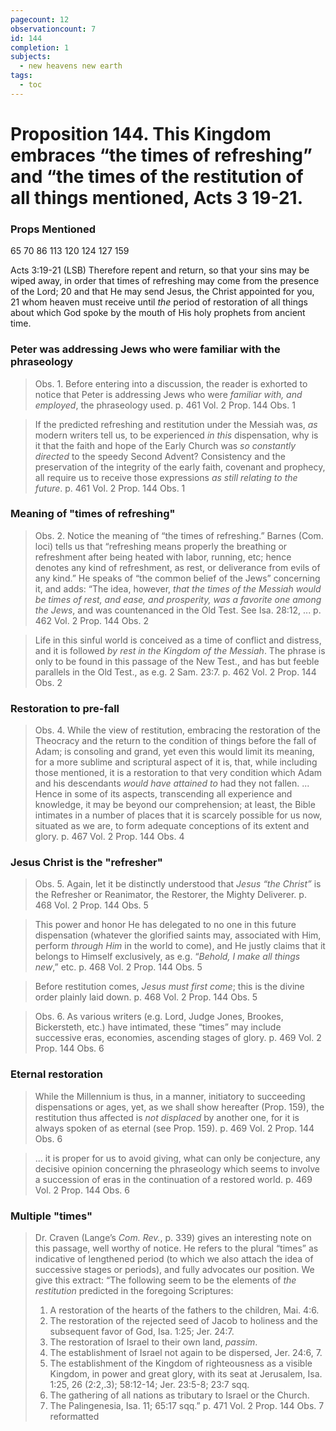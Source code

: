 ```yaml
---
pagecount: 12
observationcount: 7
id: 144
completion: 1
subjects:
  - new heavens new earth
tags:
  - toc
---
```

# Proposition 144. This Kingdom embraces “the times of refreshing” and “the times of the restitution of all things mentioned, Acts 3 19-21.

### Props Mentioned
65 70 86 113 120 124 127 159

Acts 3:19-21 (LSB)
Therefore repent and return, so that your sins may be wiped away, in order that times of refreshing may come from the presence of the Lord; 20 and that He may send Jesus, the Christ appointed for you, 21 whom heaven must receive until _the_ period of restoration of all things about which God spoke by the mouth of His holy prophets from ancient time.
### Peter was addressing Jews who were familiar with the phraseology
>Obs. 1. Before entering into a discussion, the reader is exhorted to notice that Peter is addressing Jews who were *familiar with, and employed*, the phraseology used.
>p. 461 Vol. 2 Prop. 144 Obs. 1

>If the predicted refreshing and restitution under the Messiah was, *as* modern writers tell us, to be experienced *in this* dispensation, why is it that the faith and hope of the Early Church was  *so constantly directed* to the speedy Second Advent? Consistency and the preservation of the integrity of the early faith, covenant and prophecy, all require us to receive those expressions *as still relating to the future*.
>p. 461 Vol. 2 Prop. 144 Obs. 1
### Meaning of "times of refreshing"
>Obs. 2. Notice the meaning of “the times of refreshing.” Barnes (Com. loci) tells us that “refreshing means properly the breathing or refreshment after being heated with labor, running, etc; hence denotes any kind of refreshment, as rest, or deliverance from evils of any kind.” He speaks of “the common belief of the Jews” concerning it, and adds: “The idea, however, *that the times of the Messiah would be times of rest, and ease, and prosperity, was a favorite one among the Jews*, and was countenanced in the Old Test. See Isa. 28:12, ...
>p. 462 Vol. 2 Prop. 144 Obs. 2

>Life in this sinful world is conceived as a time of conflict and distress, and it is followed *by rest in the Kingdom of the Messiah*. The phrase is only to be found in this passage of the New Test., and has but feeble parallels in the Old Test., as e.g. 2 Sam. 23:7.
>p. 462 Vol. 2 Prop. 144 Obs. 2
### Restoration to pre-fall
>Obs. 4. While the view of restitution, embracing the restoration of the Theocracy and the return to the condition of things before the fall of Adam; is consoling and grand, yet even this would limit its meaning, for a more sublime and scriptural aspect of it is, that, while including those mentioned, it is a restoration to that very condition which Adam and his descendants *would have attained to* had they not fallen.
>...
>Hence in some of its aspects, transcending all experience and knowledge, it may be beyond our comprehension; at least, the Bible intimates in a number of places that it is scarcely possible for us now, situated as we are, to form adequate conceptions of its extent and glory.
>p. 467 Vol. 2 Prop. 144 Obs. 4
### Jesus Christ is the "refresher"
>Obs. 5. Again, let it be distinctly understood that *Jesus “the Christ”* is the Refresher or Reanimator, the Restorer, the Mighty Deliverer.
>p. 468 Vol. 2 Prop. 144 Obs. 5

>This power and honor He has delegated to no one in this future dispensation (whatever the glorified saints may, associated with Him, perform *through Him* in the world to come), and He justly claims that it belongs to Himself exclusively, as e.g. “*Behold, I make all things new*,” etc.
>p. 468 Vol. 2 Prop. 144 Obs. 5

>Before restitution comes, *Jesus must first come*; this is the divine order plainly laid down.
>p. 468 Vol. 2 Prop. 144 Obs. 5

>Obs. 6. As various writers (e.g. Lord, Judge Jones, Brookes, Bickersteth, etc.) have intimated, these “times” may include successive eras, economies, ascending stages of glory.
>p. 469 Vol. 2 Prop. 144 Obs. 6
### Eternal restoration
>While the Millennium is thus, in a manner, initiatory to succeeding dispensations or ages, yet, as we shall show hereafter (Prop. 159), the restitution thus affected is *not displaced* by another one, for it is always spoken of as eternal (see Prop. 159).
>p. 469 Vol. 2 Prop. 144 Obs. 6

>... it is proper for us to avoid giving, what can only be conjecture, any decisive opinion concerning the phraseology which seems to involve a succession of eras in the continuation of a restored world.
>p. 469 Vol. 2 Prop. 144 Obs. 6
### Multiple "times"
>Dr. Craven (Lange’s *Com. Rev.*, p. 339) gives an interesting note on this passage, well worthy of notice. He refers to the plural “times” as indicative of lengthened period (to which we also attach the idea of successive stages or periods), and fully advocates our position. We give this extract: “The following seem to be the elements of *the restitution* predicted in the foregoing Scriptures: 
>1. A restoration of the hearts of the fathers to the children, Mai. 4:6. 
>2. The restoration of the rejected seed of Jacob to holiness and the subsequent favor of God, Isa. 1:25; Jer. 24:7. 
>3. The restoration of Israel to their own land, *passim*. 
>4. The establishment of Israel not again to be dispersed, Jer. 24:6, 7. 
>5. The establishment of the Kingdom of righteousness as a visible Kingdom, in power and great glory, with its seat at Jerusalem, Isa. 1:25, 26 (2:2,.3); 58:12-14; Jer. 23:5-8; 23:7 sqq. 
>6. The gathering of all nations as tributary to Israel or the Church. 
>7. The Palingenesia, Isa. 11; 65:17 sqq.”
>p. 471 Vol. 2 Prop. 144 Obs. 7 reformatted




